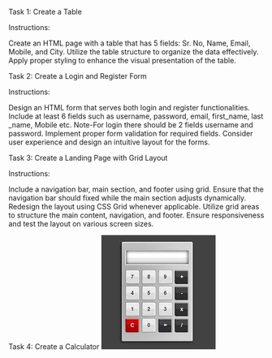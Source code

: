 
<!-- <-----------Task-1-------------------->

Task 1: Create a Table

Instructions:

Create an HTML page with a table that has 5 fields: Sr. No, Name, Email, Mobile, and City.
Utilize the table structure to organize the data effectively.
Apply proper styling to enhance the visual presentation of the table.


<!-- <-----------Task-2-------------------->

Task 2: Create a Login and Register Form

Instructions:

Design an HTML form that serves both login and register functionalities.
Include at least 6 fields such as username, password, email, first_name, last _name, Mobile etc.
Note-For login there should be 2 fields username and password.
Implement proper form validation for required fields.
Consider user experience and design an intuitive layout for the forms.



<!-- <-----------Task-3-------------------->


Task 3: Create a Landing Page with Grid Layout

Instructions:

Include a navigation bar, main section, and footer using grid.
Ensure that the navigation bar should fixed while the main section adjusts dynamically.
Redesign the layout using CSS Grid whenever applicable.
Utilize grid areas to structure the main content, navigation, and footer.
Ensure responsiveness and test the layout on various screen sizes.


<!-- <-----------Task-4-------------------->

Task 4: Create a Calculator
![Getting Started](../../download.jpg)

